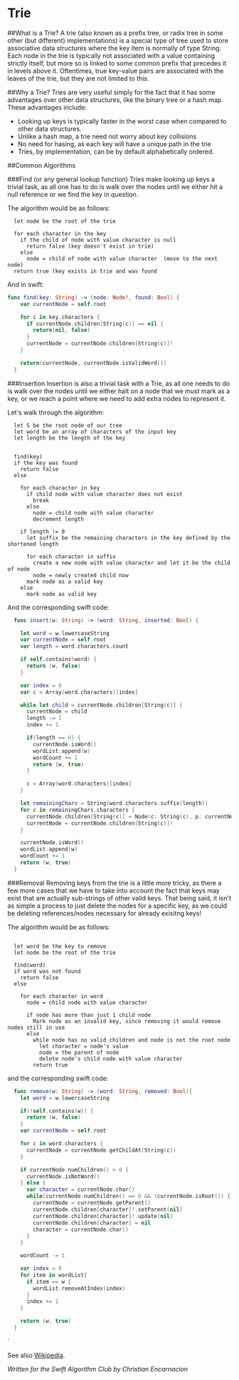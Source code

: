 # Trie

##What is a Trie?
A trie (also known as a prefix tree, or radix tree in some other (but different) implementations) is a special type of tree used to store associative data structures where the key item is normally of type String.  Each node in the trie is typically not associated with a value containing strictly itself, but more so is linked to some common prefix that precedes it in levels above it.  Oftentimes, true key-value pairs are associated with the leaves of the trie, but they are not limited to this.

##Why a Trie?
Tries are very useful simply for the fact that it has some advantages over other data structures, like the binary tree or a hash map.  These advantages include:
* Looking up keys is typically faster in the worst case when compared to other data structures.
* Unlike a hash map, a trie need not worry about key collisions
* No need for hasing, as each key will have a unique path in the trie
* Tries, by implementation, can be by default alphabetically ordered.


##Common Algorithms

###Find (or any general lookup function)
Tries make looking up keys a trivial task, as all one has to do is walk over the nodes until we either hit a null reference or we find the key in question.

The algorithm would be as follows:
```
  let node be the root of the trie
  
  for each character in the key
    if the child of node with value character is null
      return false (key doesn't exist in trie)
    else
      node = child of node with value character  (move to the next node)
  return true (key exists in trie and was found
```

And in swift:
```swift
func find(key: String) -> (node: Node?, found: Bool) {
    var currentNode = self.root

    for c in key.characters {
      if currentNode.children[String(c)] == nil {
        return(nil, false)
      }
      currentNode = currentNode.children[String(c)]!
    }

    return(currentNode, currentNode.isValidWord())
  }
```

###Insertion
Insertion is also a trivial task with a Trie, as all one needs to do is walk over the nodes until we either halt on a node that we must mark as a key, or we reach a point where we need to add extra nodes to represent it.

Let's walk through the algorithm:

```
  let S be the root node of our tree
  let word be an array of characters of the input key
  let length be the length of the key
  
  
  find(key)
  if the key was found
    return false
  else
    
    for each character in key
      if child node with value character does not exist
        break
      else
        node = child node with value character
        decrement length
      
    if length != 0
      let suffix be the remaining characters in the key defined by the shortened length
      
      for each character in suffix
        create a new node with value character and let it be the child of node
        node = newly created child now
      mark node as a valid key
    else
      mark node as valid key
```

And the corresponding swift code:

```swift
  func insert(w: String) -> (word: String, inserted: Bool) {

    let word = w.lowercaseString
    var currentNode = self.root
    var length = word.characters.count

    if self.contains(word) {
      return (w, false)
    }

    var index = 0
    var c = Array(word.characters)[index]

    while let child = currentNode.children[String(c)] {
      currentNode = child
      length -= 1
      index += 1

      if(length == 0) {
        currentNode.isWord()
        wordList.append(w)
        wordCount += 1
        return (w, true)
      }

      c = Array(word.characters)[index]
    }

    let remainingChars = String(word.characters.suffix(length))
    for c in remainingChars.characters {
      currentNode.children[String(c)] = Node(c: String(c), p: currentNode)
      currentNode = currentNode.children[String(c)]!
    }

    currentNode.isWord()
    wordList.append(w)
    wordCount += 1
    return (w, true)
  }

```

###Removal
Removing keys from the trie is a little more tricky, as there a few more cases that we have to take into account the fact that keys may exist that are actually sub-strings of other valid keys.  That being said, it isn't as simple a process to just delete the nodes for a specific key, as we could be deleting references/nodes necessary for already exisitng keys!

The algorithm would be as follows:

```
  
  let word be the key to remove
  let node be the root of the trie
  
  find(word)
  if word was not found
    return false
  else
  
    for each character in word
      node = child node with value character
      
      if node has more than just 1 child node
        Mark node as an invalid key, since removing it would remove nodes still in use
      else
        while node has no valid children and node is not the root node
          let character = node's value
          node = the parent of node
          delete node's child node with value character
        return true
```



and the corresponding swift code:

```swift
  func remove(w: String) -> (word: String, removed: Bool){
    let word = w.lowercaseString

    if(!self.contains(w)) {
      return (w, false)
    }
    var currentNode = self.root

    for c in word.characters {
      currentNode = currentNode.getChildAt(String(c))
    }

    if currentNode.numChildren() > 0 {
      currentNode.isNotWord()
    } else {
      var character = currentNode.char()
      while(currentNode.numChildren() == 0 && !currentNode.isRoot()) {
        currentNode = currentNode.getParent()
        currentNode.children[character]!.setParent(nil)
        currentNode.children[character]!.update(nil)
        currentNode.children[character] = nil
        character = currentNode.char()
      }
    }

    wordCount -= 1

    var index = 0
    for item in wordList{
      if item == w {
        wordList.removeAtIndex(index)
      }
      index += 1
    }

    return (w, true)
  }

```



`

See also [Wikipedia](https://en.wikipedia.org/wiki/Trie).

*Written for the Swift Algorithm Club by Christian Encarnacion*

